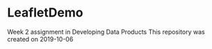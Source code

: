 # LeafletDemo
Week 2 assignment in Developing Data Products
This repository was created on 2019-10-06
